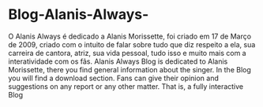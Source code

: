 # Blog-Alanis-Always-
O Alanis Always é dedicado a Alanis Morissette, foi criado em 17 de Março de 2009, criado com o intuito de falar sobre tudo que diz respeito a ela, sua carreira de cantora, atriz, sua vida pessoal, tudo isso e muito mais com a interatividade com os fãs.  Alanis Always Blog is dedicated to Alanis Morissette, there you find general information about the singer. In the Blog you will find a download section. Fans can give their opinion and suggestions on any report or any other matter. That is, a fully interactive Blog

